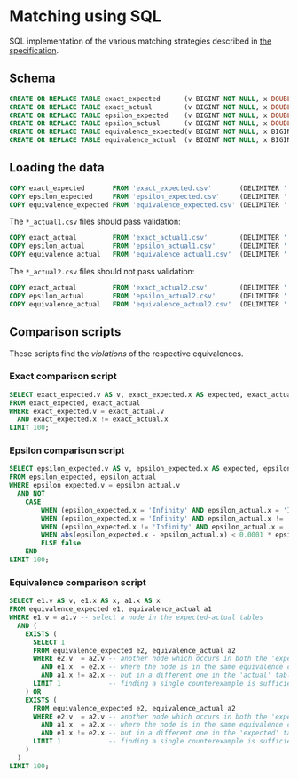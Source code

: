 # Matching using SQL

SQL implementation of the various matching strategies described in [the specification](https://arxiv.org/pdf/2011.15028.pdf#page=15).

## Schema

```sql
CREATE OR REPLACE TABLE exact_expected      (v BIGINT NOT NULL, x DOUBLE NOT NULL);
CREATE OR REPLACE TABLE exact_actual        (v BIGINT NOT NULL, x DOUBLE NOT NULL);
CREATE OR REPLACE TABLE epsilon_expected    (v BIGINT NOT NULL, x DOUBLE NOT NULL);
CREATE OR REPLACE TABLE epsilon_actual      (v BIGINT NOT NULL, x DOUBLE NOT NULL);
CREATE OR REPLACE TABLE equivalence_expected(v BIGINT NOT NULL, x BIGINT NOT NULL);
CREATE OR REPLACE TABLE equivalence_actual  (v BIGINT NOT NULL, x BIGINT NOT NULL);
```

## Loading the data

```sql
COPY exact_expected       FROM 'exact_expected.csv'       (DELIMITER ' ', FORMAT csv);
COPY epsilon_expected     FROM 'epsilon_expected.csv'     (DELIMITER ' ', FORMAT csv);
COPY equivalence_expected FROM 'equivalence_expected.csv' (DELIMITER ' ', FORMAT csv);
```

The `*_actual1.csv` files should pass validation:

```sql
COPY exact_actual         FROM 'exact_actual1.csv'        (DELIMITER ' ', FORMAT csv);
COPY epsilon_actual       FROM 'epsilon_actual1.csv'      (DELIMITER ' ', FORMAT csv);
COPY equivalence_actual   FROM 'equivalence_actual1.csv'  (DELIMITER ' ', FORMAT csv);
```

The `*_actual2.csv` files should not pass validation:

```sql
COPY exact_actual         FROM 'exact_actual2.csv'        (DELIMITER ' ', FORMAT csv);
COPY epsilon_actual       FROM 'epsilon_actual2.csv'      (DELIMITER ' ', FORMAT csv);
COPY equivalence_actual   FROM 'equivalence_actual2.csv'  (DELIMITER ' ', FORMAT csv);
```

## Comparison scripts

These scripts find the _violations_ of the respective equivalences.

### Exact comparison script

```sql
SELECT exact_expected.v AS v, exact_expected.x AS expected, exact_actual.x AS actual
FROM exact_expected, exact_actual
WHERE exact_expected.v = exact_actual.v
  AND exact_expected.x != exact_actual.x
LIMIT 100;
```

### Epsilon comparison script

```sql
SELECT epsilon_expected.v AS v, epsilon_expected.x AS expected, epsilon_actual.x AS actual
FROM epsilon_expected, epsilon_actual
WHERE epsilon_expected.v = epsilon_actual.v
  AND NOT
    CASE
        WHEN (epsilon_expected.x = 'Infinity' AND epsilon_actual.x = 'Infinity') THEN true
        WHEN (epsilon_expected.x = 'Infinity' AND epsilon_actual.x != 'Infinity') THEN false
        WHEN (epsilon_expected.x != 'Infinity' AND epsilon_actual.x = 'Infinity') THEN false
        WHEN abs(epsilon_expected.x - epsilon_actual.x) < 0.0001 * epsilon_expected.x THEN true
        ELSE false
    END
LIMIT 100;
```

### Equivalence comparison script

```sql
SELECT e1.v AS v, e1.x AS x, a1.x AS x
FROM equivalence_expected e1, equivalence_actual a1
WHERE e1.v = a1.v -- select a node in the expected-actual tables
  AND (
    EXISTS (
      SELECT 1
      FROM equivalence_expected e2, equivalence_actual a2
      WHERE e2.v  = a2.v -- another node which occurs in both the 'expected' and the 'actual' tables,
        AND e1.x  = e2.x -- where the node is in the same equivalence class in the 'expected' table
        AND a1.x != a2.x -- but in a different one in the 'actual' table
      LIMIT 1            -- finding a single counterexample is sufficient
    ) OR
    EXISTS (
      FROM equivalence_expected e2, equivalence_actual a2
      WHERE e2.v  = a2.v -- another node which occurs in both the 'expected' and the 'actual' tables,
        AND a1.x  = a2.x -- where the node is in the same equivalence class in the 'actual' table
        AND e1.x != e2.x -- but in a different one in the 'expected' table
      LIMIT 1            -- finding a single counterexample is sufficient
    )
  )
LIMIT 100;
```
